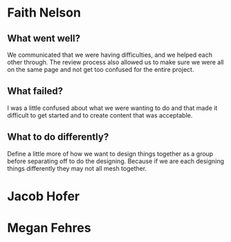 # Faith Nelson
## What went well?
We communicated that we were having difficulties, and we helped each other through. The review process also allowed us to make sure we were all on the same page and not get too confused for the entire project.

## What failed?
I was a little confused about what we were wanting to do and that made it difficult to get started and to create content that was acceptable. 

## What to do differently?
Define a little more of how we want to design things together as a group before separating off to do the designing. Because if we are each designing things differently they may not all mesh together.

# Jacob Hofer


# Megan Fehres
